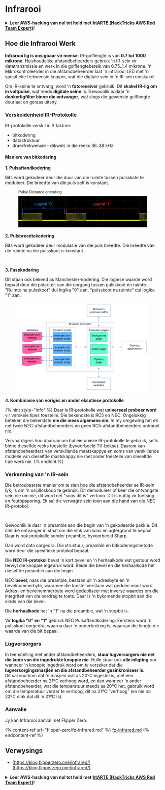 # Infrarooi

<details>

<summary><strong>Leer AWS-hacking van nul tot held met</strong> <a href="https://training.hacktricks.xyz/courses/arte"><strong>htARTE (HackTricks AWS Red Team Expert)</strong></a><strong>!</strong></summary>

Ander maniere om HackTricks te ondersteun:

* As jy wil sien dat jou **maatskappy geadverteer word in HackTricks** of **HackTricks aflaai in PDF-formaat**, kyk na die [**SUBSCRIPTION PLANS**](https://github.com/sponsors/carlospolop)!
* Kry die [**amptelike PEASS & HackTricks swag**](https://peass.creator-spring.com)
* Ontdek [**The PEASS Family**](https://opensea.io/collection/the-peass-family), ons versameling eksklusiewe [**NFTs**](https://opensea.io/collection/the-peass-family)
* **Sluit aan by die** 💬 [**Discord-groep**](https://discord.gg/hRep4RUj7f) of die [**telegram-groep**](https://t.me/peass) of **volg** ons op **Twitter** 🐦 [**@carlospolopm**](https://twitter.com/hacktricks_live)**.**
* **Deel jou hacktruuks deur PR's in te dien by die** [**HackTricks**](https://github.com/carlospolop/hacktricks) en [**HackTricks Cloud**](https://github.com/carlospolop/hacktricks-cloud) GitHub-opslagplekke.

</details>

## Hoe die Infrarooi Werk <a href="#hoe-die-infrarooi-poort-werk" id="hoe-die-infrarooi-poort-werk"></a>

**Infrarooi lig is onsigbaar vir mense**. IR-golflengte is van **0.7 tot 1000 mikrone**. Huishoudelike afstandbeheerders gebruik 'n IR-sein vir datatransmissie en werk in die golflengtebereik van 0.75..1.4 mikrone. 'n Mikrokontroleerder in die afstandbeheerder laat 'n infrarooi LED met 'n spesifieke frekwensie knipper, wat die digitale sein in 'n IR-sein omskakel.

Om IR-seine te ontvang, word 'n **fotoreseiver** gebruik. Dit **skakel IR-lig om in voltpulse**, wat reeds **digitale seine** is. Gewoonlik is daar 'n **donkerligfilter binne die ontvanger**, wat slegs die gewenste golflengte deurlaat en geraas uitsny.

### Verskeidenheid IR-Protokolle <a href="#verskeidenheid-ir-protokolle" id="verskeidenheid-ir-protokolle"></a>

IR-protokolle verskil in 3 faktore:

* bitkodering
* datastruktuur
* draerfrekwensie - dikwels in die reeks 36..38 kHz

#### Maniere van bitkodering <a href="#maniere-van-bitkodering" id="maniere-van-bitkodering"></a>

**1. Pulsaftandkodering**

Bits word gekodeer deur die duur van die ruimte tussen pulsskote te moduleer. Die breedte van die puls self is konstant.

<figure><img src="../../.gitbook/assets/image (16).png" alt=""><figcaption></figcaption></figure>

**2. Pulsbreedtekodering**

Bits word gekodeer deur modulasie van die puls breedte. Die breedte van die ruimte na die pulsskoot is konstant.

<figure><img src="../../.gitbook/assets/image (29) (1).png" alt=""><figcaption></figcaption></figure>

**3. Fasekodering**

Dit staan ook bekend as Manchester-kodering. Die logiese waarde word bepaal deur die polariteit van die oorgang tussen pulsskoot en ruimte. "Ruimte na pulsskoot" dui logika "0" aan, "pulsskoot na ruimte" dui logika "1" aan.

<figure><img src="../../.gitbook/assets/image (25).png" alt=""><figcaption></figcaption></figure>

**4. Kombinasie van voriges en ander eksotiese protokolle**

{% hint style="info" %}
Daar is IR-protokolle wat **universeel probeer word** vir verskeie tipes toestelle. Die bekendste is RC5 en NEC. Ongelukkig beteken die bekendste **nie die mees algemene nie**. In my omgewing het ek net twee NEC-afstandbeheerders en geen RC5-afstandbeheerders ontmoet nie.

Vervaardigers hou daarvan om hul eie unieke IR-protokolle te gebruik, selfs binne dieselfde reeks toestelle (byvoorbeeld TV-bokse). Daarom kan afstandbeheerders van verskillende maatskappye en soms van verskillende modelle van dieselfde maatskappy nie met ander toestelle van dieselfde tipe werk nie.
{% endhint %}

### Verkenning van 'n IR-sein

Die betroubaarste manier om te sien hoe die afstandbeheerder se IR-sein lyk, is om 'n oscilloskoop te gebruik. Dit demoduleer of keer die ontvangste sein nie om nie, dit word net "soos dit is" vertoon. Dit is nuttig vir toetsing en foutopsporing. Ek sal die verwagte sein toon aan die hand van die NEC IR-protokol.

<figure><img src="../../.gitbook/assets/image (18) (2).png" alt=""><figcaption></figcaption></figure>

Gewoonlik is daar 'n preamble aan die begin van 'n gekodeerde pakkie. Dit stel die ontvanger in staat om die vlak van wins en agtergrond te bepaal. Daar is ook protokolle sonder preamble, byvoorbeeld Sharp.

Dan word data oorgedra. Die struktuur, preamble en bitkoderingsmetode word deur die spesifieke protokol bepaal.

Die **NEC IR-protokol** bevat 'n kort bevel en 'n herhaalkode wat gestuur word terwyl die knoppie ingedruk word. Beide die bevel en die herhaalkode het dieselfde preamble aan die begin.

NEC **bevel**, naas die preamble, bestaan uit 'n adresbyte en 'n bevelnommerbyte, waarmee die toestel verstaan wat gedoen moet word. Adres- en bevelnommerbyte word gedupliseer met inverse waardes om die integriteit van die oordrag te toets. Daar is 'n bykomende stopbit aan die einde van die bevel.

Die **herhaalkode** het 'n "1" na die preamble, wat 'n stopbit is.

Vir **logika "0" en "1"** gebruik NEC Pulsaftandkodering: Eerstens word 'n pulsskoot oorgedra, waarna daar 'n onderbreking is, waarvan die lengte die waarde van die bit bepaal.

### Lugversorgers

In teenstelling met ander afstandbeheerders, **stuur lugversorgers nie net die kode van die ingedrukte knoppie nie**. Hulle stuur ook **alle inligting** oor wanneer 'n knoppie ingedruk word om te verseker dat die **lugversorgingsmasjien en die afstandbeheerder gesinkroniseer is**.\
Dit sal voorkom dat 'n masjien wat as 20ºC ingestel is, met een afstandbeheerder na 21ºC verhoog word, en dan wanneer 'n ander afstandbeheerder, wat die temperatuur steeds as 20ºC het, gebruik word om die temperatuur verder te verhoog, dit na 21ºC "verhoog" (en nie na 22ºC dink dat dit in 21ºC is).

### Aanvalle

Jy kan Infrarooi aanval met Flipper Zero:

{% content-ref url="flipper-zero/fz-infrared.md" %}
[fz-infrared.md](flipper-zero/fz-infrared.md)
{% endcontent-ref %}

## Verwysings

* [https://blog.flipperzero.one/infrared/](https://blog.flipperzero.one/infrared/)

<details>

<summary><strong>Leer AWS-hacking van nul tot held met</strong> <a href="https://training.hacktricks.xyz/courses/arte"><strong>htARTE (HackTricks AWS Red Team Expert)</strong></a><strong>!</strong></summary>

Ander maniere om HackTricks te ondersteun:

* As jy wil sien dat jou **maatskappy geadverteer word in HackTricks** of **HackTricks aflaai in PDF-formaat**, kyk na die [**SUBSCRIPTION PLANS**](https://github.com/sponsors/carlospolop)!
* Kry die [**amptelike PEASS & HackTricks swag**](https://peass

